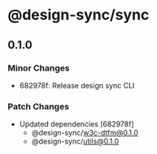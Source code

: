 # @design-sync/sync

## 0.1.0

### Minor Changes

- 682978f: Release design sync CLI

### Patch Changes

- Updated dependencies [682978f]
  - @design-sync/w3c-dtfm@0.1.0
  - @design-sync/utils@0.1.0

